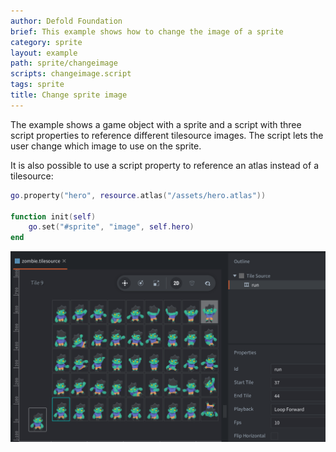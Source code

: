 ```yaml
---
author: Defold Foundation
brief: This example shows how to change the image of a sprite
category: sprite
layout: example
path: sprite/changeimage
scripts: changeimage.script
tags: sprite
title: Change sprite image
---
```



The example shows a game object with a sprite and a script with three script properties to reference different tilesource images. The script lets the user change which image to use on the sprite.

It is also possible to use a script property to reference an atlas instead of a tilesource:

```lua
go.property("hero", resource.atlas("/assets/hero.atlas"))

function init(self)
	go.set("#sprite", "image", self.hero)
end
```

![tilesource](tilesource.png)
